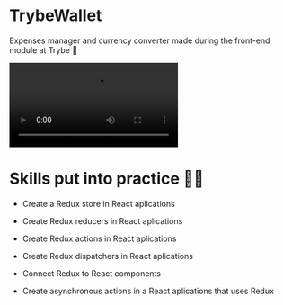 # TrybeWallet
Expenses manager and currency converter made during the front-end module at Trybe 💚

<video src="https://user-images.githubusercontent.com/77287225/159564584-d8f0f52b-9505-43d7-8741-b6103cf876f4.mp4"></video>

# Skills put into practice 👨‍💻

  * Create a Redux store in React aplications

  * Create Redux reducers in React aplications

  * Create Redux actions in React aplications

  * Create Redux dispatchers in React aplications

  * Connect Redux to React components

  * Create asynchronous actions in a React aplications that uses Redux
